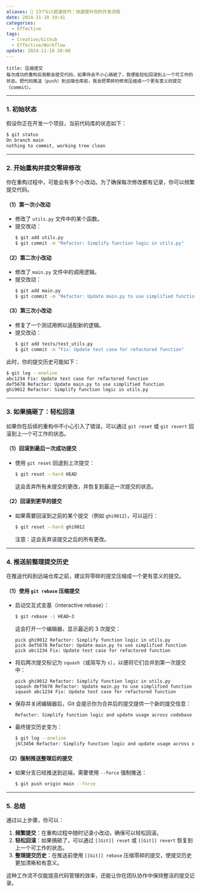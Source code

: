 ```yaml
---
aliases: 🔄 13个Git超速技巧：快速提升你的开发流程
date: 2024-11-10 19:41
categories:
  - Effective
tags:
  - Creative/Github
  - Effective/Workflow
update: 2024-11-10 20:08
---
```

```ad-tip
title: 压缩提交
每次成功的重构后我都会提交代码，如果待会不小心搞砸了，我便能轻松回滚到上一个可工作的状态。把代码推送（push）到远端仓库前，我会把零碎的修改压缩成一个更有意义的提交（commit）。
```

---

### **1. 初始状态**
假设你正在开发一个项目，当前代码库的状态如下：
```bash
$ git status
On branch main
nothing to commit, working tree clean
```

---

### **2. 开始重构并提交零碎修改**
你在重构过程中，可能会有多个小改动。为了确保每次修改都有记录，你可以频繁提交代码。

#### （1）第一次小改动
- 修改了 `utils.py` 文件中的某个函数。
- 提交改动：
  ```bash
  $ git add utils.py
  $ git commit -m "Refactor: Simplify function logic in utils.py"
  ```

#### （2）第二次小改动
- 修改了 `main.py` 文件中的调用逻辑。
- 提交改动：
  ```bash
  $ git add main.py
  $ git commit -m "Refactor: Update main.py to use simplified function"
  ```

#### （3）第三次小改动
- 修复了一个测试用例以适配新的逻辑。
- 提交改动：
  ```bash
  $ git add tests/test_utils.py
  $ git commit -m "Fix: Update test case for refactored function"
  ```

此时，你的提交历史可能如下：
```bash
$ git log --oneline
abc1234 Fix: Update test case for refactored function
def5678 Refactor: Update main.py to use simplified function
ghi9012 Refactor: Simplify function logic in utils.py
```

---

### **3. 如果搞砸了：轻松回滚**
如果你在后续的重构中不小心引入了错误，可以通过 `git reset` 或 `git revert` 回滚到上一个可工作的状态。

#### （1）回滚到最后一次成功提交
- 使用 `git reset` 回退到上次提交：
  ```bash
  $ git reset --hard HEAD
  ```
  这会丢弃所有未提交的更改，并恢复到最近一次提交的状态。

#### （2）回滚到更早的提交
- 如果需要回滚到之前的某个提交（例如 `ghi9012`），可以运行：
  ```bash
  $ git reset --hard ghi9012
  ```
  注意：这会丢弃该提交之后的所有更改。

---

### **4. 推送前整理提交历史**
在推送代码到远端仓库之前，建议将零碎的提交压缩成一个更有意义的提交。

#### （1）使用 `git rebase` 压缩提交
- 启动交互式变基（interactive rebase）：
  ```bash
  $ git rebase -i HEAD~3
  ```
  这会打开一个编辑器，显示最近的 3 次提交：
  ```
  pick ghi9012 Refactor: Simplify function logic in utils.py
  pick def5678 Refactor: Update main.py to use simplified function
  pick abc1234 Fix: Update test case for refactored function
  ```

- 将后两次提交标记为 `squash`（或简写为 `s`），以便将它们合并到第一次提交中：
  ```
  pick ghi9012 Refactor: Simplify function logic in utils.py
  squash def5678 Refactor: Update main.py to use simplified function
  squash abc1234 Fix: Update test case for refactored function
  ```

- 保存并关闭编辑器后，Git 会提示你为合并后的提交提供一个新的提交信息：
  ```
  Refactor: Simplify function logic and update usage across codebase
  ```

- 最终提交历史变为：
  ```bash
  $ git log --oneline
  jkl3456 Refactor: Simplify function logic and update usage across codebase
  ```

#### （2）强制推送整理后的提交
- 如果分支已经推送到远端，需要使用 `--force` 强制推送：
  ```bash
  $ git push origin main --force
  ```

---

### **5. 总结**
通过以上步骤，你可以：
1. **频繁提交**：在重构过程中随时记录小改动，确保可以轻松回滚。
2. **轻松回滚**：如果搞砸了，可以通过 `[[Git]] reset` 或 `[[Git]] revert` 恢复到上一个可工作的状态。
3. **整理提交历史**：在推送前使用 `[[Git]] rebase` 压缩零碎的提交，使提交历史更加清晰和有意义。

这种工作流不仅能提高代码管理的效率，还能让你在团队协作中保持整洁的提交记录。